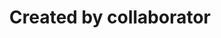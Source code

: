 ---
schema: default
title: Created by collaborator
organization: Sample Department
notes: "I'm @timwis-test on a team. test from gui"
category:
  - Uncategorized
maintainer: ''
maintainer_email: ''
---